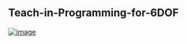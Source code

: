 ## Teach-in-Programming-for-6DOF

[![image](https://user-images.githubusercontent.com/90580636/146716247-6de34327-00da-46bf-bb59-6bc2f83c93bf.png)](https://drive.google.com/file/d/1Jj9pPjrDcCJolud-DjOJNQA-P_LlzhYs/view?usp=sharing)


